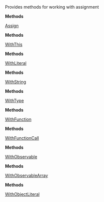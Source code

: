 Provides methods for working with assignment

**Methods**

[Assign](Bifrost.CodeGeneration.JavaScript.AssignmentExtensions.Assign)


**Methods**

[WithThis](Bifrost.CodeGeneration.JavaScript.AssignmentExtensions.WithThis)


**Methods**

[WithLiteral](Bifrost.CodeGeneration.JavaScript.AssignmentExtensions.WithLiteral)


**Methods**

[WithString](Bifrost.CodeGeneration.JavaScript.AssignmentExtensions.WithString)


**Methods**

[WithType](Bifrost.CodeGeneration.JavaScript.AssignmentExtensions.WithType)


**Methods**

[WithFunction](Bifrost.CodeGeneration.JavaScript.AssignmentExtensions.WithFunction)


**Methods**

[WithFunctionCall](Bifrost.CodeGeneration.JavaScript.AssignmentExtensions.WithFunctionCall)


**Methods**

[WithObservable](Bifrost.CodeGeneration.JavaScript.AssignmentExtensions.WithObservable)


**Methods**

[WithObservableArray](Bifrost.CodeGeneration.JavaScript.AssignmentExtensions.WithObservableArray)


**Methods**

[WithObjectLiteral](Bifrost.CodeGeneration.JavaScript.AssignmentExtensions.WithObjectLiteral)
